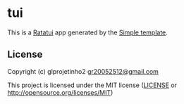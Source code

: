 # tui

This is a [Ratatui] app generated by the [Simple template].

[Ratatui]: https://ratatui.rs
[Simple Template]: https://github.com/ratatui/templates/tree/main/simple

## License

Copyright (c) glprojetinho2 <gr20052512@gmail.com>

This project is licensed under the MIT license ([LICENSE] or <http://opensource.org/licenses/MIT>)

[LICENSE]: ./LICENSE
